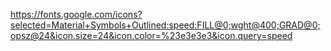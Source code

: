 https://fonts.google.com/icons?selected=Material+Symbols+Outlined:speed:FILL@0;wght@400;GRAD@0;opsz@24&icon.size=24&icon.color=%23e3e3e3&icon.query=speed
